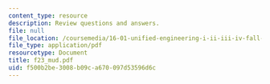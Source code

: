 ```yaml
---
content_type: resource
description: Review questions and answers.
file: null
file_location: /coursemedia/16-01-unified-engineering-i-ii-iii-iv-fall-2005-spring-2006/f500b2be3008b09ca670097d53596d6c_f23_mud.pdf
file_type: application/pdf
resourcetype: Document
title: f23_mud.pdf
uid: f500b2be-3008-b09c-a670-097d53596d6c
---
```

